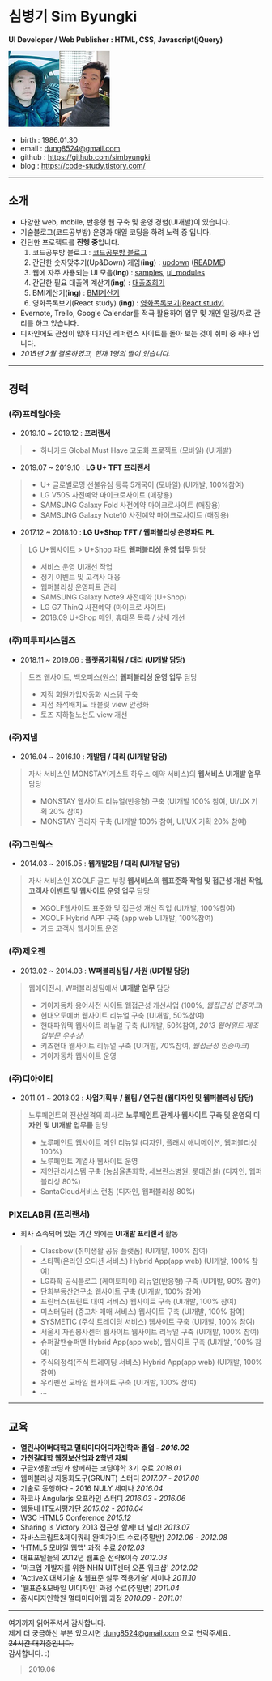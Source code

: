 # 심병기 Sim Byungki
**UI Developer / Web Publisher : HTML, CSS, Javascript(jQuery)**

![심병기](/images/simbyungki_small.jpg)
- birth : 1986.01.30
- email : dung8524@gmail.com
- github : https://github.com/simbyungki
- blog : https://code-study.tistory.com/
***

## 소개
- 다양한 web, mobile, 반응형 웹 구축 및 운영 경험(UI개발)이 있습니다.
  <!--
  - <code>JavaScript</code>와 Front-end기술에 관심이 많아 학습하고 있습니다.
    - <a href="https://github.com/simbyungki/javascript_definitive_guide/">자바스크립트 완벽 가이드</a>
  -->
- 기술블로그(코드공부방) 운영과 매일 코딩을 하려 노력 중 입니다.
- 간단한 프로젝트를 **진행 중**입니다.
  1. 코드공부방 블로그 : <a href="https://code-study.tistory.com/" target="_blank">코드공부방 블로그</a>
  2. 간단한 숫자맞추기(Up&amp;Down) 게임(**ing**) : <a href="https://simbyungki.github.io/updown/" target="_blank">updown</a> (<a href="https://github.com/simbyungki/updown" target="_blank">README</a>)
  3. 웹에 자주 사용되는 UI 모음(**ing**) : <a href="https://simbyungki.github.io/publisher/samples/index.html" target="_blank">samples</a>, <a href="https://simbyungki.github.io/ui_modules/" target="_blank">ui_modules</a>
  4. 간단한 필요 대출액 계산기(**ing**) : <a href="https://simbyungki.github.io/mini_project/calculator/index.html" target="_blank">대출조회기</a>
  5. BMI계산기(**ing**) : <a href="https://simbyungki.github.io/mini_project/standard_weight/" target="_blank">BMI계산기</a>
  6. 영화목록보기(React study) (**ing**) : <a href="https://github.com/simbyungki/rank_movie" target="_blank">영화목록보기(React study)</a>
  <!--3. 최근 당첨번호 추출 및 로또 랜덤번호 제공(**ing**) : <a href="https://simbyungki.github.io/lotto_king/" target="_blank">lotto_king</a>-->
- Evernote, Trello, Google Calendar를 적극 활용하여 업무 및 개인 일정/자료 관리를 하고 있습니다.
- 디자인에도 관심이 많아 디자인 레퍼런스 사이트를 돌아 보는 것이 취미 중 하나 입니다.
- *2015년 2월 결혼하였고, 현재 1명의 딸이 있습니다.*
<!--
- *김포 풍무동성당 마니피캇 성가대단원으로 활동 중입니다.*
- *2016, 2017년 고등학교 동창회장을 맡았었습니다.*
- *육군(기갑) 부사관 만기 전역하였습니다.*
-->
***

## 경력

### (주)프레임아웃
- 2019.10 ~ 2019.12 : **프리랜서**
> - 하나카드 Global Must Have 고도화 프로젝트 (모바일) (UI개발)

- 2019.07 ~ 2019.10 : **LG U+ TFT 프리랜서**
> - U+ 글로벌로밍 선불유심 등록 5개국어 (모바일) (UI개발, 100%참여)
> - LG V50S 사전예약 마이크로사이트 (매장용)
> - SAMSUNG Galaxy Fold 사전예약 마이크로사이트 (매장용)
> - SAMSUNG Galaxy Note10 사전예약 마이크로사이트 (매장용)  

- 2017.12 ~ 2018.10 : **LG U+Shop TFT / 웹퍼블리싱 운영파트 PL**
> LG U+웹사이트 > U+Shop 파트 **웹퍼블리싱 운영 업무** 담당
> - 서비스 운영 UI개선 작업
> - 정기 이벤트 및 고객사 대응
> - 웹퍼블리싱 운영파트 관리 
> - SAMSUNG Galaxy Note9 사전예약 (U+Shop)
> - LG G7 ThinQ 사전예약 (마이크로 사이트)
> - 2018.09 U+Shop 메인, 휴대폰 목록 / 상세 개선  

### (주)피투피시스템즈
- 2018.11 ~ 2019.06 : **플랫폼기획팀 / 대리 (UI개발 담당)**
> 토즈 웹사이트, 백오피스(원스) **웹퍼블리싱 운영 업무** 담당
> - 지점 회원가입자동화 시스템 구축
> - 지점 좌석배치도 태블릿 view 안정화
> - 토즈 지하철노선도 view 개선
<!--
### (주)PCN
- 2017.12 ~ 2018.04 : **UI기술팀 / 프리랜서 (UI개발 담당)**
> LG U+웹사이트 > 홈서비스 파트 **웹퍼블리싱 운영 업무** 담당
> - 서비스 운영 UI개선 작업 (UI개발, 100%참여)
> - LG U+홈서비스 운영
-->
### (주)지냄
- 2016.04 ~ 2016.10 : **개발팀 / 대리 (UI개발 담당)**
> 자사 서비스인 MONSTAY(게스트 하우스 예약 서비스)의 **웹서비스 UI개발 업무** 담당
> - MONSTAY 웹사이트 리뉴얼(반응형) 구축 (UI개발 100% 참여, UI/UX 기획 20% 참여)
> - MONSTAY 관리자 구축 (UI개발 100% 참여, UI/UX 기획 20% 참여)

### (주)그린웍스
- 2014.03 ~ 2015.05 : **웹개발2팀 / 대리 (UI개발 담당)**
> 자사 서비스인 XGOLF 골프 부킹 **웹서비스의 웹표준화 작업 및 접근성 개선 작업, 고객사 이벤트 및 웹사이트 운영 업무** 담당
> - XGOLF웹사이트 표준화 및 접근성 개선 작업 (UI개발, 100%참여)
> - XGOLF Hybrid APP 구축 (app web UI개발, 100%참여)
> - 카드 고객사 웹사이트 운영

### (주)제오젠
- 2013.02 ~ 2014.03 : **W퍼블리싱팀 / 사원 (UI개발 담당)**
> 웹에이전시, W퍼블리싱팀에서 **UI개발 업무** 담당
> - 기아자동차 용어사전 사이트 웹접근성 개선사업 (100%, *웹접근성 인증마크*)
> - 현대오토에버 웹사이트 리뉴얼 구축 (UI개발, 50%참여)
> - 현대파워텍 웹사이트 리뉴얼 구축 (UI개발, 50%참여, *2013 웹어워드 제조업부문 우수상*)
> - 키즈현대 웹사이트 리뉴얼 구축 (UI개발, 70%참여, *웹접근성 인증마크*)
> - 기아자동차 웹사이트 운영

### (주)디아이티
- 2011.01 ~ 2013.02 : **사업기획부 / 웹팀 / 연구원 (웹디자인 및 웹퍼블리싱 담당)**
> 노루페인트의 전산실격의 회사로 **노루페인트 관계사 웹사이트 구축 및 운영의 디자인 및 UI개발 업무를** 담당
> - 노루페인트 웹사이트 메인 리뉴얼 (디자인, 플래시 애니메이션, 웹퍼블리싱 100%)
> - 노루페인트 계열사 웹사이트 운영
> - 제안관리시스템 구축 (농심율촌화학, 세브란스병원, 롯데건설) (디자인, 웹퍼블리싱 80%)
> - SantaCloud서비스 런칭 (디자인, 웹퍼블리싱 80%)

### PIXELAB팀 (프리랜서)
- 회사 소속되어 있는 기간 외에는 **UI개발 프리랜서** 활동
> - Classbowl(취미생활 공유 플랫폼) (UI개발, 100% 참여)
> - 스타펙(온라인 오디션 서비스) Hybrid App(app web) (UI개발, 100% 참여)
> - LG화학 공식블로그 (케미토피아) 리뉴얼(반응형) 구축 (UI개발, 90% 참여)
> - 단희부동산연구소 웹사이트 구축 (UI개발, 100% 참여)
> - 프린터스(프린트 대여 서비스) 웹사이트 구축 (UI개발, 100% 참여)
> - 미스터딜러 (중고차 매매 서비스) 웹사이트 구축 (UI개발, 100% 참여)
> - SYSMETIC (주식 트레이딩 서비스) 웹사이트 구축 (UI개발, 100% 참여)
> - 서울시 자원봉사센터 웹사이트 웹사이트 리뉴얼 구축 (UI개발, 100% 참여)
> - 슈퍼갈땐슈퍼맨 Hybrid App(app web), 웹사이트 구축 (UI개발, 100% 참여)
> - 주식의정석(주식 트레이딩 서비스) Hybrid App(app web) (UI개발, 100% 참여)
> - 우리펜션 모바일 웹사이트 구축 (UI개발, 100% 참여)
> - ...

***

## 교육
- **열린사이버대학교 멀티미디어디자인학과 졸업 - *2016.02***  
- **가천길대학 웹정보산업과 2학년 자퇴**
- 구글x생활코딩과 함께하는 코딩야학 3기 수료 *2018.01*
- 웹퍼블리싱 자동화도구(GRUNT) 스터디 *2017.07 - 2017.08*
- 기술로 동행하다 - 2016 NULY 세미나 *2016.04*
- 하코사 Angularjs 오프라인 스터디 *2016.03 - 2016.06*
- 웹동네 IT도서평가단 *2015.02 - 2016.04*
- W3C HTML5 Conference *2015.12*
- Sharing is Victory 2013 접근성 함께! 더 널리! *2013.07*
- 자바스크립트&제이쿼리 완벽가이드 수료(주말반) *2012.06 - 2012.08*
- 'HTML5 모바일 웹앱' 과정 수료 *2012.03*
- 대표포털들의 2012년 웹표준 전략&이슈  *2012.03*
- '마크업 개발자를 위한 NHN UIT센터 오픈 워크샵'  *2012.02*
- 'ActiveX 대체기술 & 웹표준 실무 적용기술' 세미나  *2011.10*
- '웹표준&모바일 UI디자인' 과정 수료(주말반)  *2011.04*
- 홍시디자인학원 멀티미디어웹 과정  *2010.09 - 2011.01*

***

여기까지 읽어주셔서 감사합니다.  
제게 더 궁금하신 부분 있으시면 dung8524@gmail.com 으로 연락주세요.  
~~24시간 대기중입니다.~~  
감사합니다. :)  
> 2019.06
